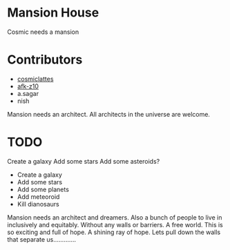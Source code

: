 # Mansion House

Cosmic needs a mansion

# Contributors
- [cosmiclattes](https://github.com/cosmiclattes)
- [afk-z10](https://github.com/afk-z10)
- a.sagar
- nish

Mansion needs an architect. All architects in the universe are welcome.  

# TODO
Create a galaxy
Add some stars
Add some asteroids?
- Create a galaxy
- Add some stars
- Add some planets
- Add meteoroid
- Kill dianosaurs


Mansion needs an architect and dreamers. Also a bunch of people to live in inclusively and equitably. Without any walls or barriers. A free world. This is so exciting and full of hope. A shining ray of hope. Lets pull down the walls that separate us............. 
